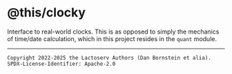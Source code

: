 @this/clocky
============

Interface to real-world clocks. This is as opposed to simply the mechanics of
time/date calculation, which in this project resides in the `quant`
module.

- - - - - - - - - -
```
Copyright 2022-2025 the Lactoserv Authors (Dan Bornstein et alia).
SPDX-License-Identifier: Apache-2.0
```
